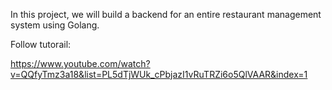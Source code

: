 In this project, we will build a backend for an entire restaurant management system using Golang.

Follow tutorail:

https://www.youtube.com/watch?v=QQfyTmz3a18&list=PL5dTjWUk_cPbjazI1vRuTRZi6o5QlVAAR&index=1